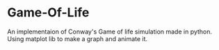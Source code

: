 # Game-Of-Life
An implementaion of Conway's Game of life simulation made in python. Using matplot lib to make a graph and animate it.
